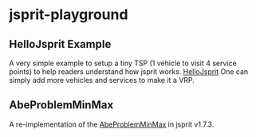 # jsprit-playground




## HelloJsprit Example
A very simple example to setup a tiny TSP (1 vehicle to visit 4 service points) to help readers understand how jsprit works.  [HelloJsprit](src/main/java/com/graphhopper/playground/HelloJsprit.java)
One can simply add more vehicles and services to make it a VRP.

##

## AbeProblemMinMax
A re-implementation of the [AbeProblemMinMax](https://github.com/jsprit/playground/blob/master/src/abe/AbeProblemMinMax.java) in jsprit v1.7.3.